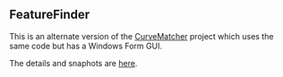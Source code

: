 ## FeatureFinder

This is an alternate version of the [CurveMatcher](https://github.com/apanimesh061/CurveMatcher) project which uses the same code but has a Windows Form GUI.

The details and snaphots are [here](https://apanimesh061.github.io/projects/curvematcher#part-ii).
